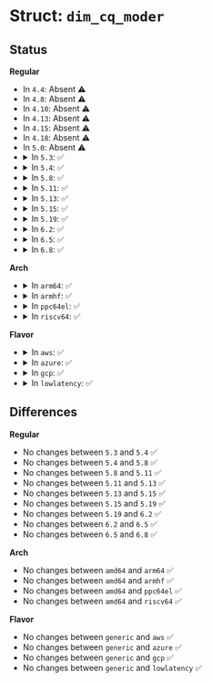 # Struct: <code>dim_cq_moder</code>

## Status
<b>Regular</b>
<ul>
<li>
In <code>4.4</code>: Absent ⚠️
</li>
<li>
In <code>4.8</code>: Absent ⚠️
</li>
<li>
In <code>4.10</code>: Absent ⚠️
</li>
<li>
In <code>4.13</code>: Absent ⚠️
</li>
<li>
In <code>4.15</code>: Absent ⚠️
</li>
<li>
In <code>4.18</code>: Absent ⚠️
</li>
<li>
In <code>5.0</code>: Absent ⚠️
</li>
<li>
<details>
<summary>In <code>5.3</code>: ✅</summary>

```c
struct dim_cq_moder {
    u16 usec;
    u16 pkts;
    u16 comps;
    u8 cq_period_mode;
};
```
</details>
</li>
<li>
<details>
<summary>In <code>5.4</code>: ✅</summary>

```c
struct dim_cq_moder {
    u16 usec;
    u16 pkts;
    u16 comps;
    u8 cq_period_mode;
};
```
</details>
</li>
<li>
<details>
<summary>In <code>5.8</code>: ✅</summary>

```c
struct dim_cq_moder {
    u16 usec;
    u16 pkts;
    u16 comps;
    u8 cq_period_mode;
};
```
</details>
</li>
<li>
<details>
<summary>In <code>5.11</code>: ✅</summary>

```c
struct dim_cq_moder {
    u16 usec;
    u16 pkts;
    u16 comps;
    u8 cq_period_mode;
};
```
</details>
</li>
<li>
<details>
<summary>In <code>5.13</code>: ✅</summary>

```c
struct dim_cq_moder {
    u16 usec;
    u16 pkts;
    u16 comps;
    u8 cq_period_mode;
};
```
</details>
</li>
<li>
<details>
<summary>In <code>5.15</code>: ✅</summary>

```c
struct dim_cq_moder {
    u16 usec;
    u16 pkts;
    u16 comps;
    u8 cq_period_mode;
};
```
</details>
</li>
<li>
<details>
<summary>In <code>5.19</code>: ✅</summary>

```c
struct dim_cq_moder {
    u16 usec;
    u16 pkts;
    u16 comps;
    u8 cq_period_mode;
};
```
</details>
</li>
<li>
<details>
<summary>In <code>6.2</code>: ✅</summary>

```c
struct dim_cq_moder {
    u16 usec;
    u16 pkts;
    u16 comps;
    u8 cq_period_mode;
};
```
</details>
</li>
<li>
<details>
<summary>In <code>6.5</code>: ✅</summary>

```c
struct dim_cq_moder {
    u16 usec;
    u16 pkts;
    u16 comps;
    u8 cq_period_mode;
};
```
</details>
</li>
<li>
<details>
<summary>In <code>6.8</code>: ✅</summary>

```c
struct dim_cq_moder {
    u16 usec;
    u16 pkts;
    u16 comps;
    u8 cq_period_mode;
};
```
</details>
</li>
</ul>
<b>Arch</b>
<ul>
<li>
<details>
<summary>In <code>arm64</code>: ✅</summary>

```c
struct dim_cq_moder {
    u16 usec;
    u16 pkts;
    u16 comps;
    u8 cq_period_mode;
};
```
</details>
</li>
<li>
<details>
<summary>In <code>armhf</code>: ✅</summary>

```c
struct dim_cq_moder {
    u16 usec;
    u16 pkts;
    u16 comps;
    u8 cq_period_mode;
};
```
</details>
</li>
<li>
<details>
<summary>In <code>ppc64el</code>: ✅</summary>

```c
struct dim_cq_moder {
    u16 usec;
    u16 pkts;
    u16 comps;
    u8 cq_period_mode;
};
```
</details>
</li>
<li>
<details>
<summary>In <code>riscv64</code>: ✅</summary>

```c
struct dim_cq_moder {
    u16 usec;
    u16 pkts;
    u16 comps;
    u8 cq_period_mode;
};
```
</details>
</li>
</ul>
<b>Flavor</b>
<ul>
<li>
<details>
<summary>In <code>aws</code>: ✅</summary>

```c
struct dim_cq_moder {
    u16 usec;
    u16 pkts;
    u16 comps;
    u8 cq_period_mode;
};
```
</details>
</li>
<li>
<details>
<summary>In <code>azure</code>: ✅</summary>

```c
struct dim_cq_moder {
    u16 usec;
    u16 pkts;
    u16 comps;
    u8 cq_period_mode;
};
```
</details>
</li>
<li>
<details>
<summary>In <code>gcp</code>: ✅</summary>

```c
struct dim_cq_moder {
    u16 usec;
    u16 pkts;
    u16 comps;
    u8 cq_period_mode;
};
```
</details>
</li>
<li>
<details>
<summary>In <code>lowlatency</code>: ✅</summary>

```c
struct dim_cq_moder {
    u16 usec;
    u16 pkts;
    u16 comps;
    u8 cq_period_mode;
};
```
</details>
</li>
</ul>

## Differences
<b>Regular</b>
<ul>
<li>
No changes between <code>5.3</code> and <code>5.4</code> ✅
</li>
<li>
No changes between <code>5.4</code> and <code>5.8</code> ✅
</li>
<li>
No changes between <code>5.8</code> and <code>5.11</code> ✅
</li>
<li>
No changes between <code>5.11</code> and <code>5.13</code> ✅
</li>
<li>
No changes between <code>5.13</code> and <code>5.15</code> ✅
</li>
<li>
No changes between <code>5.15</code> and <code>5.19</code> ✅
</li>
<li>
No changes between <code>5.19</code> and <code>6.2</code> ✅
</li>
<li>
No changes between <code>6.2</code> and <code>6.5</code> ✅
</li>
<li>
No changes between <code>6.5</code> and <code>6.8</code> ✅
</li>
</ul>
<b>Arch</b>
<ul>
<li>
No changes between <code>amd64</code> and <code>arm64</code> ✅
</li>
<li>
No changes between <code>amd64</code> and <code>armhf</code> ✅
</li>
<li>
No changes between <code>amd64</code> and <code>ppc64el</code> ✅
</li>
<li>
No changes between <code>amd64</code> and <code>riscv64</code> ✅
</li>
</ul>
<b>Flavor</b>
<ul>
<li>
No changes between <code>generic</code> and <code>aws</code> ✅
</li>
<li>
No changes between <code>generic</code> and <code>azure</code> ✅
</li>
<li>
No changes between <code>generic</code> and <code>gcp</code> ✅
</li>
<li>
No changes between <code>generic</code> and <code>lowlatency</code> ✅
</li>
</ul>

